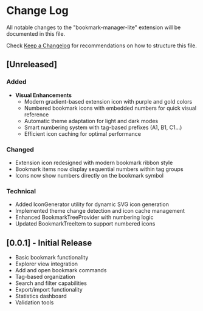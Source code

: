# Change Log

All notable changes to the "bookmark-manager-lite" extension will be documented in this file.

Check [Keep a Changelog](http://keepachangelog.com/) for recommendations on how to structure this file.

## [Unreleased]

### Added
- **Visual Enhancements**
  - Modern gradient-based extension icon with purple and gold colors
  - Numbered bookmark icons with embedded numbers for quick visual reference
  - Automatic theme adaptation for light and dark modes
  - Smart numbering system with tag-based prefixes (A1, B1, C1...)
  - Efficient icon caching for optimal performance
  
### Changed
- Extension icon redesigned with modern bookmark ribbon style
- Bookmark items now display sequential numbers within tag groups
- Icons now show numbers directly on the bookmark symbol

### Technical
- Added IconGenerator utility for dynamic SVG icon generation
- Implemented theme change detection and icon cache management
- Enhanced BookmarkTreeProvider with numbering logic
- Updated BookmarkTreeItem to support numbered icons

## [0.0.1] - Initial Release

- Basic bookmark functionality
- Explorer view integration
- Add and open bookmark commands
- Tag-based organization
- Search and filter capabilities
- Export/import functionality
- Statistics dashboard
- Validation tools